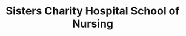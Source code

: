 ---
layout: repo
title: "Sisters Charity Hospital School of Nursing"
id: 19058
permalink: repos/19058/
---